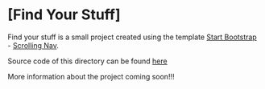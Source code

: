 # [Find Your Stuff]

Find your stuff is a small project created using the template [Start Bootstrap](http://startbootstrap.com/) - [Scrolling Nav](http://startbootstrap.com/template-overviews/scrolling-nav/).

Source code of this directory can be found [here](https://github.com/IronSummitMedia/startbootstrap-scrolling-nav)

More information about the project coming soon!!!
